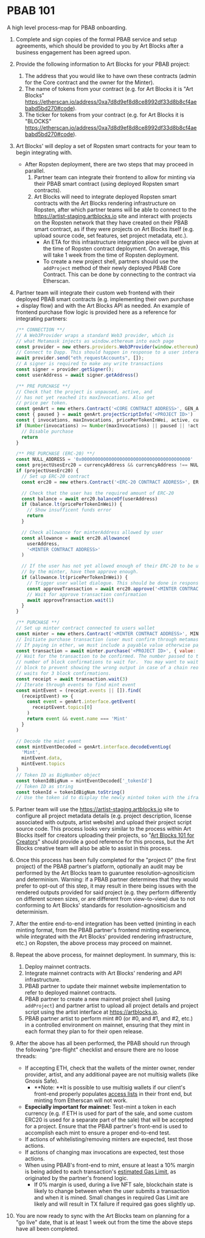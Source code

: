 # PBAB 101

A high level process-map for PBAB onboarding.

1. Complete and sign copies of the formal PBAB service and setup agreements, which should be provided to you by Art Blocks after a business engagement has been agreed upon.
2. Provide the following information to Art Blocks for your PBAB project:
   1. The address that you would like to have own these contracts (admin for the Core contract and the owner for the Minter).
   2. The name of tokens from your contract (e.g. for Art Blocks it is "Art Blocks" https://etherscan.io/address/0xa7d8d9ef8d8ce8992df33d8b8cf4aebabd5bd270#code).
   3. The ticker for tokens from your contract (e.g. for Art Blocks it is "BLOCKS" https://etherscan.io/address/0xa7d8d9ef8d8ce8992df33d8b8cf4aebabd5bd270#code).
3. Art Blocks' will deploy a set of Ropsten smart contracts for your team to begin integrating with.
   * After Ropsten deployment, there are two steps that may proceed in parallel.
     1. Partner team can integrate their frontend to allow for minting via their PBAB smart contract (using deployed Ropsten smart contracts).
     2. Art Blocks will need to integrate deployed Ropsten smart contracts with the Art Blocks rendering infrastructure on Ropsten, after which partner teams will be able to connect to the https://artist-staging.artblocks.io site and interact with projects on the Ropsten network that they have created on their PBAB smart contract, as if they were projects on Art Blocks itself (e.g. upload source code, set features, set project metadata, etc.).
        * An ETA for this infrastructure integration piece will be given at the time of Ropsten contract deployment. On average, this will take 1 week from the time of Ropsten deployment.
        * To create a new project shell, partners should use the `addProject` method of their newly deployed PBAB Core Contract. This can be done by connecting to the contract via Etherscan.
4.  Partner team will integrate their custom web frontend with their deployed PBAB smart contracts (e.g. implementing their own purchase + display flow) and with the Art Blocks API as needed. An example of frontend purchase flow logic is provided here as a reference for integrating partners:

    ```js
    /** CONNECTION **/
    // A Web3Provider wraps a standard Web3 provider, which is
    // what Metamask injects as window.ethereum into each page
    const provider = new ethers.providers.Web3Provider(window.ethereum)
    // Connect to Dapp. This should happen in response to a user interaction
    await provider.send("eth_requestAccounts", []);
    // A signer is required to make any write transactions
    const signer = provider.getSigner();
    const userAddress = await signer.getAddress()

    /** PRE PURCHASE **/
    // Check that the project is unpaused, active, and
    // has not yet reached its maxInvocations. Also get
    // price per token.
    const genArt = new ethers.Contract('<CORE CONTRACT ADDRESS>', GEN_ART_ABI, provider)
    const { paused } = await genArt.projectScriptInfo('<PROJECT ID>')
    const { invocations, maxInvocations, pricePerTokenInWei, active, currencyAddress } = await genArt.projectTokenInfo('<PROJECT ID>')
    if (Number(invocations) >= Number(maxInvocations) || paused || !active) {
      // Disable purchase
      return
    }

    /** PRE PURCHASE (ERC-20) **/
    const NULL_ADDRESS = '0x0000000000000000000000000000000000000000'
    const projectUsesErc20 = currencyAddress && currencyAddress !== NULL_ADDRESS
    if (projectUsesErc20) {
      // Set up ERC-20 contract
      const erc20 = new ethers.Contract('<ERC-20 CONTRACT ADDRESS>', ERC20_ABI, signer)

      // Check that the user has the required amount of ERC-20
      const balance = await erc20.balanceOf(userAddress)
      if (balance.lt(pricePerTokenInWei)) {
        // Show insufficent funds error
        return
      }

      // Check allowance for minterAddress allowed by user
      const allowance = await erc20.allowance(
        userAddress,
        '<MINTER CONTRACT ADDRESS>'
      )

      // If the user has not yet allowed enough of their ERC-20 to be used
      // by the minter, have them approve enough.
      if (allowance.lt(pricePerTokenInWei)) {
        // Trigger user wallet dialogue. This should be done in response to user interaction.
        const approveTransaction = await erc20.approve('<MINTER CONTRACT ADDRESS>', pricePerTokenInWei)
        // Wait for approve transaction confirmation
        await approveTransaction.wait(1)
      }
    }

    /** PURCHASE **/
    // Set up minter contract connected to users wallet
    const minter = new ethers.Contract('<MINTER CONTRACT ADDRESS>', MINTER_ABI, signer);
    // Initiate purchase transaction (user must confirm through metamask).
    // If paying in ether, we must include a payable value otherwise payable value will be 0.
    const transaction = await minter.purchase('<PROJECT ID>', { value: projectUsesErc20 ? '0' : pricePerTokenInWei})
    // Wait for the transaction to be confirmed. The number passed to the wait function specifies the
    // number of block confirmations to wait for.  You may want to wait longer than a single
    // block to prevent showing the wrong output in case of a chain reorg. The Art Blocks site
    // waits for 3 block confirmations.
    const receipt = await transaction.wait(3)
    // Iterate through events to find mint event
    const mintEvent = (receipt.events || []).find(
      (receiptEvent) => {
        const event = genArt.interface.getEvent(
          receiptEvent.topics[0]
        )
        return event && event.name === 'Mint'
      }
    )

    // Decode the mint event
    const mintEventDecoded = genArt.interface.decodeEventLog(
      'Mint',
      mintEvent.data,
      mintEvent.topics
    )
    // Token ID as BigNumber object
    const tokenIdBigNum = mintEventDecoded['_tokenId']
    // Token ID as string
    const tokenId = tokenIdBigNum.toString()
    // Use the token id to display the newly minted token with the iframe'd generator
    ```
5. Partner team will use the https://artist-staging.artblocks.io site to configure all project metadata details (e.g. project description, license associated with outputs,  artist website) and upload their project script source code. This process looks very similar to the process within Art Blocks itself for creators uploading their projects, so "[Art Blocks 101 for Creators](../readme.md#documentation)" should provide a good reference for this process, but the Art Blocks creative team will also be able to assist in this process.
6. Once this process has been fully completed for the "project 0" (the first project) of the PBAB partner's platform, optionally an audit may be performed by the Art Blocks team to guaruntee resolution-agnositicism and determinism. Warning: if a PBAB partner determines that they would prefer to opt-out of this step, it may result in there being issues with the rendered outputs provided for said project (e.g. they perform differently on different screen sizes, or are different from view-to-view) due to not conforming to Art Blocks' standards for resolution-agnositicism and determinism.
7. After the entire end-to-end integration has been vetted (minting in each minting format, from the PBAB partner's frontend minting experience, while integrated with the Art Blocks' provided rendering infrastructure, etc.) on Ropsten, the above process may proceed on mainnet.
8. Repeat the above process, for mainnet deployment. In summary, this is:
   1. Deploy mainnet contracts.
   2. Integrate mainnet contracts with Art Blocks' rendering and API infrastructure.
   3. PBAB partner to update their mainnet website implementation to refer to deployed mainnet contracts.
   4. PBAB partner to create a new mainnet project shell (using `addProject`) and partner artist to upload all project details and project script using the artist interface at https://artblocks.io.
   5. PBAB partner artist to perform mint #0 (or #0, and #1, and #2, etc.) in a controlled environment on mainnet, ensuring that they mint in each format they plan to for their open release.
9. After the above has all been performed, the PBAB should run through the following "pre-flight" checklist and ensure there are no loose threads:
   * If accepting ETH, check that the wallets of the minter owner, render provider, artist, and any additional payee are not multisig wallets (like Gnosis Safe).
     * **Note: **It is possible to use multisig wallets if our client's front-end properly populates [access lists](https://docs.ethers.io/v5/api/providers/types/#providers-AccessList) in their front end, but minting from Etherscan will not work.
   * **Especially important for mainnet**: Test-mint a token in each currency (e.g. if ETH is used for part of the sale, and some custom ERC20 is used for a separate part of the sale) that will be accepted for a project. Ensure that the PBAB partner's front-end is used to accomplish each mint to ensure a proper end-to-end test.
   * If actions of whitelisting/removing minters are expected, test those actions.
   * If actions of changing max invocations are expected, test those actions.
   * When using PBAB's front-end to mint, ensure at least a 10% margin is being added to each transaction's [estimated Gas Limit](https://docs.ethers.io/v5/api/providers/provider/#Provider-estimateGas), as originated by the partner's fronend logic.
     * If 0% margin is used, during a live NFT sale, blockchain state is likely to change between when the user submits a transaction and when it is mined. Small changes in required Gas Limit are likely and will result in TX failure if required gas goes slightly up.
10. You are now ready to sync with the Art Blocks team on planning for a "go live" date, that is at least 1 week out from the time the above steps have all been completed.

